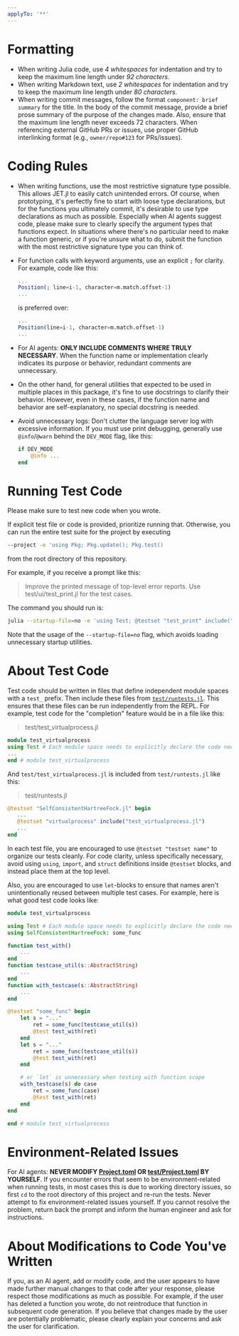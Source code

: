 ```yaml
---
applyTo: '**'
---
```


# Formatting
- When writing Julia code, use _4 whitespaces_ for indentation and try to keep
  the maximum line length under _92 characters_.
- When writing Markdown text, use _2 whitespaces_ for indentation and try to
  keep the maximum line length under _80 characters_.
- When writing commit messages, follow the format `component: brief summary` for
  the title. In the body of the commit message, provide a brief prose summary of
  the purpose of the changes made.
  Also, ensure that the maximum line length never exceeds 72 characters.
  When referencing external GitHub PRs or issues, use proper GitHub interlinking
  format (e.g., `owner/repo#123` for PRs/issues).

# Coding Rules
- When writing functions, use the most restrictive signature type possible.
  This allows JET.jl to easily catch unintended errors.
  Of course, when prototyping, it's perfectly fine to start with loose type
  declarations, but for the functions you ultimately commit, it's desirable to
  use type declarations as much as possible.
  Especially when AI agents suggest code, please make sure to clearly
  specify the argument types that functions expect.
  In situations where there's no particular need to make a function generic, or
  if you're unsure what to do, submit the function with the most restrictive
  signature type you can think of.

- For function calls with keyword arguments, use an explicit `;` for clarity.
  For example, code like this:
  ```julia
  ...
  Position(; line=i-1, character=m.match.offset-1)
  ...
  ```
  is preferred over:
  ```julia
  ...
  Position(line=i-1, character=m.match.offset-1)
  ...
  ```

- For AI agents: **ONLY INCLUDE COMMENTS WHERE TRULY NECESSARY**.
  When the function name or implementation clearly indicates its purpose or
  behavior, redundant comments are unnecessary.

- On the other hand, for general utilities that expected to be used in multiple
  places in this package, it's fine to use docstrings to clarify their
  behavior. However, even in these cases, if the function name and behavior are
  self-explanatory, no special docstring is needed.

- Avoid unnecessary logs:
  Don't clutter the language server log with excessive information.
  If you must use print debugging, generally use `@info`/`@warn` behind the
  `DEV_MODE` flag, like this:
  ```julia
  if DEV_MODE
      @info ...
  end
  ```

# Running Test Code
Please make sure to test new code when you wrote.

If explicit test file or code is provided, prioritize running that.
Otherwise, you can run the entire test suite for the project by executing
```bash
--project -e 'using Pkg; Pkg.update(); Pkg.test()
```
from the root directory of this repository.

For example, if you receive a prompt like this:
> Improve the printed message of top-level error reports.
> Use test/ui/test_print.jl for the test cases.

The command you should run is:
```bash
julia --startup-file=no -e 'using Test; @testset "test_print" include("test/ui/test_print.jl")'
```
Note that the usage of the `--startup-file=no` flag, which avoids loading
unnecessary startup utilities.

# About Test Code
Test code should be written in files that define independent module spaces with
a `test_` prefix.
Then include these files from [`test/runtests.jl`](./test/runtests.jl).
This ensures that these files can be run independently from the REPL.
For example, test code for the "completion" feature would be in a file like
this:
> test/test_virtualprocess.jl
```julia
module test_virtualprocess
using Test # Each module space needs to explicitly declare the code needed for execution
...
end # module test_virtualprocess
```
And `test/test_virtualprocess.jl` is included from `test/runtests.jl` like this:
> test/runtests.jl
```julia
@testset "SelfConsistentHartreeFock.jl" begin
   ...
   @testset "virtualprocess" include("test_virtualprocess.jl")
   ...
end
```

In each test file, you are encouraged to use `@testset "testset name"` to
organize our tests cleanly. For code clarity, unless specifically necessary,
avoid using `using`, `import`, and `struct` definitions  inside `@testset`
blocks, and instead place them at the top level.

Also, you are encouraged to use `let`-blocks to ensure that names aren't
unintentionally reused between multiple test cases.
For example, here is what good test code looks like:
```julia
module test_virtualprocess

using Test # Each module space needs to explicitly declare the code needed for execution
using SelfConsistentHartreeFock: some_func

function test_with()
    ...
end
function testcase_util(s::AbstractString)
    ...
end
function with_testcase(s::AbstractString)
    ...
end

@testset "some_func" begin
    let s = "..."
        ret = some_func(testcase_util(s))
        @test test_with(ret)
    end
    let s = "..."
        ret = some_func(testcase_util(s))
        @test test_with(ret)
    end

    # or `let` is unnecessary when testing with function scope
    with_testcase(s) do case
        ret = some_func(case)
        @test test_with(ret)
    end
end

end # module test_virtualprocess
```

# Environment-Related Issues
For AI agents: **NEVER MODIFY [Project.toml](./Project.toml) OR  [test/Project.toml](./test/Project.toml) BY YOURSELF**.
If you encounter errors that seem to be environment-related when running tests,
in most cases this is due to working directory issues, so first `cd` to the root directory of this project
and re-run the tests. Never attempt to fix environment-related issues yourself.
If you cannot resolve the problem, return back the prompt and inform the human
engineer and ask for instructions.

# About Modifications to Code You've Written
If you, as an AI agent, add or modify code, and the user appears to have made
further manual changes to that code after your response, please respect those
modifications as much as possible.
For example, if the user has deleted a function you wrote, do not reintroduce
that function in subsequent code generation.
If you believe that changes made by the user are potentially problematic,
please clearly explain your concerns and ask the user for clarification.